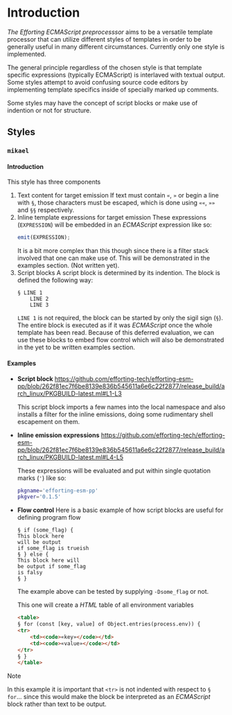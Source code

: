 # Introduction

*The Efforting ECMAScript preprocesssor* aims to be a versatile template processor that can utilize different styles of templates in order to be generally useful in many different circumstances.
Currently only one style is implemented.

The general principle regardless of the chosen style is that template specific expressions (typically ECMAScript) is interlaved with textual output.
Some styles attempt to avoid confusing source code editors by implementing template specifics inside of specially marked up comments.

Some styles may have the concept of script blocks or make use of indention or not for structure.

## Styles
### `mikael`
#### Introduction
This style has three components

1. Text content for target emission
	If text must contain `«`, `»` or begin a line with `§`, those characters must be escaped, which is done using `««`, `»»` and `§§` respectively.
2. Inline template expressions for target emission
	These expressions (`EXPRESSION`) will be embedded in an *ECMAScript* expression like so:
	```js
	emit(EXPRESSION);
	```
	It is a bit more complex than this though since there is a filter stack involved that one can make use of. This will be demonstrated in the examples section. (Not written yet).
3. Script blocks
	A script block is determined by its indention. The block is defined the following way:
	```
	§ LINE 1
		LINE 2
		LINE 3
	```
	`LINE 1` is not required, the block can be started by only the sigil sign (`§`). The entire block is executed as if it was *ECMAScript* once the whole template has been read.
	Because of this deferred evaluation, we can use these blocks to embed flow control which will also be demonstrated in the yet to be written examples section.

#### Examples

- **Script block**
	https://github.com/efforting-tech/efforting-esm-pp/blob/262f81ec7f6be8139e836b545611a6e6c22f2877/release_build/arch_linux/PKGBUILD-latest.ml#L1-L3

	This script block imports a few names into the local namespace and also installs a filter for the inline emissions, doing some rudimentary shell escapement on them.

- **Inline emission expressions**
	https://github.com/efforting-tech/efforting-esm-pp/blob/262f81ec7f6be8139e836b545611a6e6c22f2877/release_build/arch_linux/PKGBUILD-latest.ml#L4-L5

	These expressions will be evaluated and put within single quotation marks (`'`) like so:
	```sh
	pkgname='efforting-esm-pp'
	pkgver='0.1.5'
	```

- **Flow control**
	Here is a basic example of how script blocks are useful for defining program flow
	```
	§ if (some_flag) {
	This block here
	will be output
	if some_flag is trueish
	§ } else {
	This block here will
	be output if some_flag
	is falsy
	§ }
	```
	The example above can be tested by supplying `-Dsome_flag` or not.


	This one will create a *HTML* table of all environment variables
	```html
	<table>
	§ for (const [key, value] of Object.entries(process.env)) {
	<tr>
		<td><code>«key»</code></td>
		<td><code>«value»</code></td>
	</tr>
	§ }
	</table>
	```
> [!NOTE]
> In this example it is important that `<tr>` is not indented with respect to `§ for`... since this would make the block be interpreted as an *ECMAScript* block rather than text to be output.